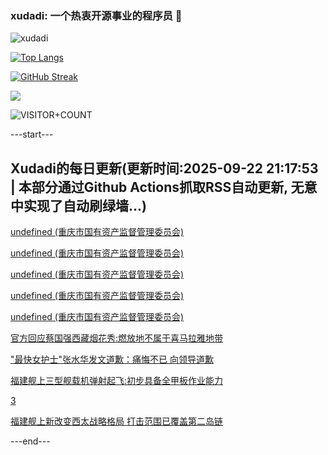 ### xudadi: 一个热衷开源事业的程序员 👋

![xudadi](https://github-readme-stats-git-masterorgs-github-readme-stats-team.vercel.app/api?username=xudadi)

[![Top Langs](https://github-readme-stats.vercel.app/api/top-langs/?username=xudadi)](https://github.com/anuraghazra/github-readme-stats)

[![GitHub Streak](https://streak-stats.demolab.com?user=xudadi&locale=zh_Hans)](https://git.io/streak-stats)

![](https://raw.githubusercontent.com/xudadi/xudadi/main/assets/github-contribution-grid-snake.svg)

![VISITOR+COUNT](https://komarev.com/ghpvc/?username=xudadi&label=VISITOR+COUNT)


---start---

## Xudadi的每日更新(更新时间:2025-09-22 21:17:53 | 本部分通过Github Actions抓取RSS自动更新, 无意中实现了自动刷绿墙...)

[undefined (重庆市国有资产监督管理委员会)](https://dadilab.github.io/feeds/all.xml)

[undefined (重庆市国有资产监督管理委员会)](https://dadilab.github.io/feeds/all.xml)

[undefined (重庆市国有资产监督管理委员会)](https://dadilab.github.io/feeds/all.xml)

[undefined (重庆市国有资产监督管理委员会)](https://dadilab.github.io/feeds/all.xml)

[undefined (重庆市国有资产监督管理委员会)](https://dadilab.github.io/feeds/all.xml)

[官方回应蔡国强西藏烟花秀:燃放地不属于喜马拉雅地带](https://m.163.com/news/article/KA3921SR053469LG.html)

["最快女护士"张水华发文道歉：痛悔不已 向领导道歉](https://m.163.com/news/article/KA389R880001899O.html)

[福建舰上三型舰载机弹射起飞:初步具备全甲板作业能力](https://m.163.com/news/article/KA34H2K30514R9OJ.html)

[3](https://m.163.com/touch/news/sub/domestic)

[福建舰上新改变西太战略格局 打击范围已覆盖第二岛链](https://m.163.com/news/article/KA338UD70001899O.html)

---end---
